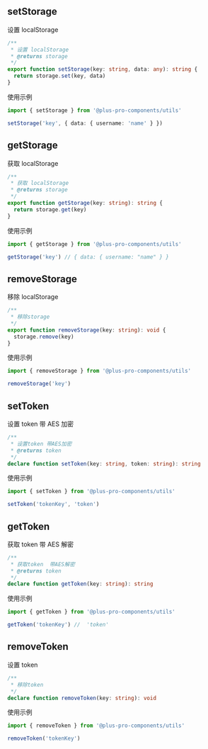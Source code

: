 ## setStorage

设置 localStorage

```ts
/**
 * 设置 localStorage
 * @returns storage
 */
export function setStorage(key: string, data: any): string {
  return storage.set(key, data)
}
```

使用示例

```ts
import { setStorage } from '@plus-pro-components/utils'

setStorage('key', { data: { username: 'name' } })
```

## getStorage

获取 localStorage

```ts
/**
 * 获取 localStorage
 * @returns storage
 */
export function getStorage(key: string): string {
  return storage.get(key)
}
```

使用示例

```ts
import { getStorage } from '@plus-pro-components/utils'

getStorage('key') // { data: { username: "name" } }
```

## removeStorage

移除 localStorage

```ts
/**
 * 移除storage
 */
export function removeStorage(key: string): void {
  storage.remove(key)
}
```

使用示例

```ts
import { removeStorage } from '@plus-pro-components/utils'

removeStorage('key')
```

## setToken

设置 token 带 AES 加密

```ts
/**
 * 设置token 带AES加密
 * @returns token
 */
declare function setToken(key: string, token: string): string
```

使用示例

```ts
import { setToken } from '@plus-pro-components/utils'

setToken('tokenKey', 'token')
```

## getToken

获取 token 带 AES 解密

```ts
/**
 * 获取token  带AES解密
 * @returns token
 */
declare function getToken(key: string): string
```

使用示例

```ts
import { getToken } from '@plus-pro-components/utils'

getToken('tokenKey') //  'token'
```

## removeToken

设置 token

```ts
/**
 * 移除token
 */
declare function removeToken(key: string): void
```

使用示例

```ts
import { removeToken } from '@plus-pro-components/utils'

removeToken('tokenKey')
```
